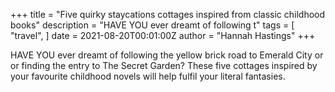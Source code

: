 +++
title = "Five quirky staycations cottages inspired from classic childhood books"
description = "HAVE YOU ever dreamt of following t"
tags = [
"travel",
]
date = 2021-08-20T00:01:00Z
author = "Hannah Hastings"
+++

HAVE YOU ever dreamt of following the yellow brick road to Emerald City or or finding the entry to The Secret Garden? These five cottages inspired by your favourite childhood novels will help fulfil your literal fantasies.  